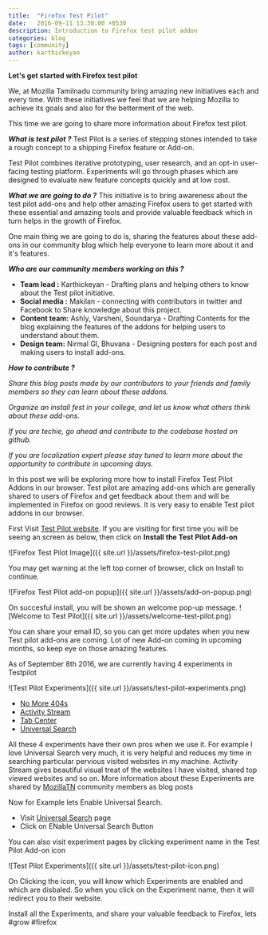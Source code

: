 ```yaml
---
title:  "Firefox Test Pilot"
date:   2016-09-11 13:30:00 +0530
description: Introduction to Firefox test pilot addon
categories: blog
tags: [community]
author: karthickeyan
---
```

**Let's get started with Firefox test pilot**

We, at Mozilla Tamilnadu community bring amazing new initiatives each and every time. With these initiatives we feel that we are helping Mozilla to achieve its goals and also for the betterment of the web. 

This time we are going to share more information about Firefox test pilot. 

***What is test pilot ?***
Test Pilot is a series of stepping stones intended to take a rough concept to a shipping Firefox feature or Add-on.

Test Pilot combines iterative prototyping, user research, and an opt-in user-facing testing platform. Experiments will go through phases which are designed to evaluate new feature concepts quickly and at low cost.

***What we are going to do ?***
This initiative is to bring awareness about the test pilot add-ons and help other amazing Firefox users to get started with these essential and amazing tools and provide valuable feedback which in turn helps in the growth of Firefox. 

One main thing we are going to do is, sharing the features about these add-ons in our community blog which help everyone to learn more about it and it's features.

***Who are our community members working on this ?***

 - **Team lead :** Karthickeyan - Drafting plans and helping others to know about the Test pilot initiative. 
 - **Social media :** Makilan - connecting with contributors in twitter and Facebook to Share knowledge about this project.
 - **Content team:** Ashly, Varsheni, Soundarya - Drafting Contents for the blog explaining the features of the addons for helping users to
   understand about them.
 -   **Design team:** Nirmal Gl, Bhuvana - Designing posters for each post and making users to install add-ons.




***How to contribute ?*** 

*Share this blog posts made by our contributors to your friends and family members so they can learn about these addons.*

*Organize an install fest in your college, and let us know what others think about these add-ons.*

*If you are techie, go ahead and contribute to the codebase hosted on github.*

*If you are localization expert please stay tuned to learn more about the opportunity to contribute in upcoming days.* 


In this post we will be exploring more how to install Firefox Test Pilot Addons in our browser. Test pilot are amazing add-ons which are generally shared to users of Firefox and get feedback about them and will be implemented in Firefox on good reviews. It is very easy to enable Test pilot addons in our browser.

First Visit [Test Pilot website](http://bit.ly/TNFxTp). If you are visiting for first time you will be seeing an screen as below, then click on  **Install the Test Pilot Add-on**

![Firefox Test Pilot Image]({{ site.url }}/assets/firefox-test-pilot.png)

You may get warning at the left top corner of browser, click on Install to continue.

![Firefox Test Pilot add-on popup]({{ site.url }}/assets/add-on-popup.png)

On succesful install, you will be shown an welcome pop-up message.
![Welcome to Test Pilot]({{ site.url }}/assets/welcome-test-pilot.png)

You can share your email ID, so you can get more updates when you new Test pilot add-ons are coming. Lot of new Add-on coming in upcoming months, so keep eye on those amazing features.

As of September 8th 2016, we are currently having 4 experiments in Testpilot

![Test Pilot Experiments]({{ site.url }}/assets/test-pilot-experiments.png)

- [No More 404s](http://bit.ly/No404)
- [Activity Stream](http://bit.ly/FxAcSt)
- [Tab Center](http://bit.ly/FxTpTc)
- [Universal Search](http://bit.ly/FxTpUs)


All these 4 experiments have their own pros when we use it. For example I love Universal Search very much, it is very helpful and reduces my time in searching particular pervious visited websites in my machine. Activity Stream gives beautiful visual treat of the websites I have visited, shared top viewed websites and so on. More information about these Experiments are shared by [MozillaTN](http://mozillatn.github.io) community members as blog posts

Now for Example lets Enable Universal Search.

- Visit [Universal Search](http://bit.ly/FxTpUs) page
- Click on ENable Universal Search Button

You can also visit experiment pages by clicking experiment name in the Test Pilot Add-on icon

![Test Pilot Experiments]({{ site.url }}/assets/test-pilot-icon.png)

On Clicking the icon, you will know which Experiments are enabled and which are disbaled. So when you click on the Experiment name, then it will redirect you to their website.

Install all the Experiments, and share your valuable feedback to Firefox, lets #grow #firefox 

